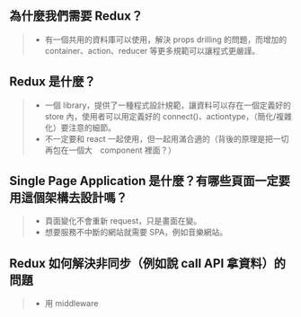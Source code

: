 ## 為什麼我們需要 Redux？
> - 有一個共用的資料庫可以使用，解決 props drilling 的問題，而增加的 container、action、reducer 等更多規範可以讓程式更嚴謹。

## Redux 是什麼？
> - 一個 library，提供了一種程式設計規範，讓資料可以存在一個定義好的 store 內，使用者可以用定義好的 connect()、actiontype，（簡化/複雜化）要注意的細節。
> - 不一定要和 react 一起使用，但一起用滿合適的（背後的原理是把一切再包在一個大　component 裡面？）

## Single Page Application 是什麼？有哪些頁面一定要用這個架構去設計嗎？
> - 頁面變化不會重新 request，只是畫面在變。
> - 想要服務不中斷的網站就需要 SPA，例如音樂網站。

## Redux 如何解決非同步（例如說 call API 拿資料）的問題
> - 用 middleware